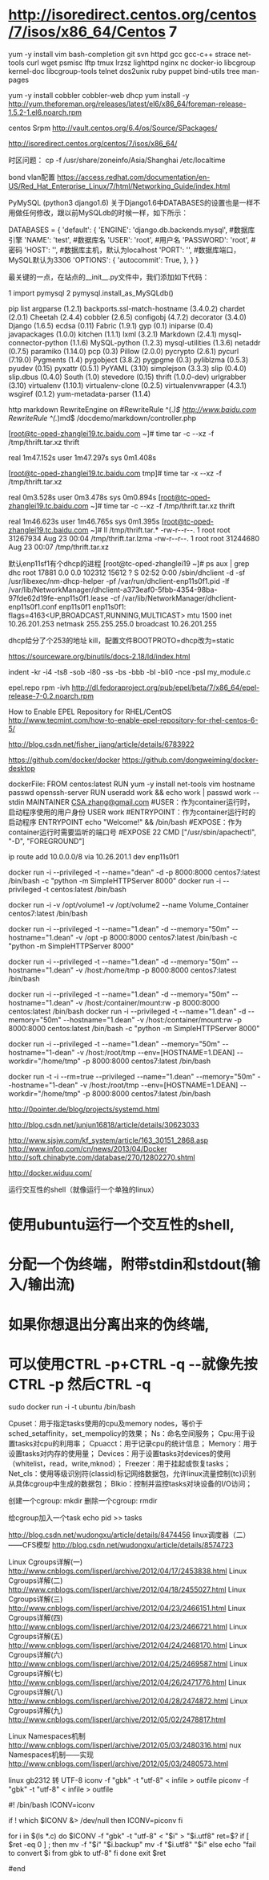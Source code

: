 http://isoredirect.centos.org/centos/7/isos/x86_64/Centos 7
===

yum -y install vim  bash-completion git svn httpd gcc gcc-c++ strace net-tools curl wget psmisc lftp tmux lrzsz lighttpd nginx nc docker-io libcgroup kernel-doc libcgroup-tools telnet dos2unix  ruby puppet bind-utils tree man-pages


yum -y install cobbler cobbler-web dhcp
yum install -y http://yum.theforeman.org/releases/latest/el6/x86_64/foreman-release-1.5.2-1.el6.noarch.rpm



centos Srpm
http://vault.centos.org/6.4/os/Source/SPackages/

http://isoredirect.centos.org/centos/7/isos/x86_64/

时区问题：
cp -f /usr/share/zoneinfo/Asia/Shanghai /etc/localtime

bond vlan配置
https://access.redhat.com/documentation/en-US/Red_Hat_Enterprise_Linux/7/html/Networking_Guide/index.html

PyMySQL
(python3 django1.6)
关于Django1.6中DATABASES的设置也是一样不用做任何修改，跟以前MySQLdb的时候一样，如下所示：

DATABASES = {
    'default': {
        'ENGINE': 'django.db.backends.mysql', #数据库引擎
        'NAME': 'test',                       #数据库名
        'USER': 'root',                       #用户名
        'PASSWORD': 'root',                   #密码
        'HOST': '',                           #数据库主机，默认为localhost
        'PORT': '',                           #数据库端口，MySQL默认为3306
        'OPTIONS': {
            'autocommit': True,
        },
    }
}

最关键的一点，在站点的__init__.py文件中，我们添加如下代码：

1 import pymysql
2 pymysql.install_as_MySQLdb()

pip list
argparse (1.2.1)
backports.ssl-match-hostname (3.4.0.2)
chardet (2.0.1)
Cheetah (2.4.4)
cobbler (2.6.5)
configobj (4.7.2)
decorator (3.4.0)
Django (1.6.5)
ecdsa (0.11)
Fabric (1.9.1)
gyp (0.1)
iniparse (0.4)
javapackages (1.0.0)
kitchen (1.1.1)
lxml (3.2.1)
Markdown (2.4.1)
mysql-connector-python (1.1.6)
MySQL-python (1.2.3)
mysql-utilities (1.3.6)
netaddr (0.7.5)
paramiko (1.14.0)
pcp (0.3)
Pillow (2.0.0)
pycrypto (2.6.1)
pycurl (7.19.0)
Pygments (1.4)
pygobject (3.8.2)
pygpgme (0.3)
pyliblzma (0.5.3)
pyudev (0.15)
pyxattr (0.5.1)
PyYAML (3.10)
simplejson (3.3.3)
slip (0.4.0)
slip.dbus (0.4.0)
South (1.0)
stevedore (0.15)
thrift (1.0.0-dev)
urlgrabber (3.10)
virtualenv (1.10.1)
virtualenv-clone (0.2.5)
virtualenvwrapper (4.3.1)
wsgiref (0.1.2)
yum-metadata-parser (1.1.4)



http  markdown
    RewriteEngine on
    #RewriteRule  ^(.*)$ http://www.baidu.com
    RewriteRule  ^(.*)md$ /docdemo/markdown/controller.php
    
    

[root@tc-oped-zhanglei19.tc.baidu.com ~]# time tar -c --xz   -f /tmp/thrift.tar.xz thrift

real	1m47.152s
user	1m47.297s
sys	0m1.408s

[root@tc-oped-zhanglei19.tc.baidu.com tmp]# time tar -x --xz   -f /tmp/thrift.tar.xz

real	0m3.528s
user	0m3.478s
sys	0m0.894s
[root@tc-oped-zhanglei19.tc.baidu.com ~]# time tar -c --xz   -f /tmp/thrift.tar.xz thrift

real	1m46.623s
user	1m46.765s
sys	0m1.395s
[root@tc-oped-zhanglei19.tc.baidu.com ~]# ll /tmp/thrift.tar.*
-rw-r--r--. 1 root root 31267934 Aug 23 00:04 /tmp/thrift.tar.lzma
-rw-r--r--. 1 root root 31244680 Aug 23 00:07 /tmp/thrift.tar.xz

默认enp11sf1有个dhcp的进程
[root@tc-oped-zhanglei19 ~]# ps aux | grep dhc
root     17881  0.0  0.0 102312 15612 ?        S    02:52   0:00 /sbin/dhclient -d -sf /usr/libexec/nm-dhcp-helper -pf /var/run/dhclient-enp11s0f1.pid -lf /var/lib/NetworkManager/dhclient-a373eaf0-5fbb-4354-98ba-97fde62d19fe-enp11s0f1.lease -cf /var/lib/NetworkManager/dhclient-enp11s0f1.conf enp11s0f1
enp11s0f1: flags=4163<UP,BROADCAST,RUNNING,MULTICAST>  mtu 1500
        inet 10.26.201.253  netmask 255.255.255.0  broadcast 10.26.201.255


dhcp给分了个253的地址
kill，配置文件BOOTPROTO=dhcp改为=static


https://sourceware.org/binutils/docs-2.18/ld/index.html

indent -kr -i4 -ts8 -sob -l80  -ss -bs -bbb -bl -bli0 -nce -psl my_module.c

epel.repo
rpm -ivh http://dl.fedoraproject.org/pub/epel/beta/7/x86_64/epel-release-7-0.2.noarch.rpm

How to Enable EPEL Repository for RHEL/CentOS 
http://www.tecmint.com/how-to-enable-epel-repository-for-rhel-centos-6-5/


http://blog.csdn.net/fisher_jiang/article/details/6783922


https://github.com/docker/docker
https://github.com/dongweiming/docker-desktop


dockerFile:
FROM centos:latest
RUN yum -y install net-tools vim hostname passwd openssh-server
RUN useradd work && echo work | passwd work --stdin
MAINTAINER CSA.zhang@gmail.com
#USER：作为container运行时，启动程序使用的用户身份
USER work
#ENTRYPOINT：作为container运行时的启动程序
ENTRYPOINT echo "Welcome!" && /bin/bash
#EXPOSE：作为container运行时需要监听的端口号
#EXPOSE 22
CMD ["/usr/sbin/apachectl", "-D", "FOREGROUND"] 

ip  route add   10.0.0.0/8 via 10.26.201.1 dev enp11s0f1



docker run -i --privileged -t --name="dean" -d -p 8000:8000 centos7:latest  /bin/bash -c "python -m SimpleHTTPServer 8000"
docker run -i --privileged -t centos:latest  /bin/bash

docker run -i -v /opt/volume1 -v /opt/volume2 --name Volume_Container centos7:latest /bin/bash

docker run -i --privileged -t --name="1.dean" -d --memory="50m" --hostname="1.dean" -v /opt  -p 8000:8000 centos7:latest  /bin/bash -c "python -m SimpleHTTPServer 8000"

docker run -i --privileged -t --name="1.dean" -d --memory="50m" --hostname="1.dean" -v /host:/home/tmp -p 8000:8000 centos7:latest  /bin/bash

docker run -i --privileged -t --name="1.dean" -d --memory="50m" --hostname="1.dean" -v /host:/container/mount:rw -p 8000:8000 centos:latest  /bin/bash
docker run -i --privileged -t --name="1.dean" -d --memory="50m" --hostname="1.dean" -v /host:/container/mount:rw -p 8000:8000 centos:latest  /bin/bash -c "python -m SimpleHTTPServer 8000"

docker run -i --privileged -t --name="1.dean"  --memory="50m" --hostname="1-dean" -v /host:/root/tmp --env=[HOSTNAME=1.DEAN] --workdir="/home/tmp" -p 8000:8000 centos7:latest  /bin/bash


docker run -t -i --rm=true --privileged  --name="1.dean"  --memory="50m" --hostname="1-dean" -v /host:/root/tmp --env=[HOSTNAME=1.DEAN] --workdir="/home/tmp" -p 8000:8000 centos7:latest  /bin/bash

http://0pointer.de/blog/projects/systemd.html

http://blog.csdn.net/junjun16818/article/details/30623033

http://www.sjsjw.com/kf_system/article/163_30151_2868.asp
http://www.infoq.com/cn/news/2013/04/Docker
http://soft.chinabyte.com/database/270/12802270.shtml


http://docker.widuu.com/

运行交互性的shell（就像运行一个单独的linux）
# 使用ubuntu运行一个交互性的shell,
# 分配一个伪终端，附带stdin和stdout(输入/输出流)
# 如果你想退出分离出来的伪终端,
# 可以使用CTRL -p+CTRL -q --就像先按CTRL -p 然后CTRL -q
sudo docker run -i -t ubuntu /bin/bash



Cpuset：用于指定tasks使用的cpu及memory nodes，等价于sched_setaffinity，set_mempolicy的效果；
Ns：命名空间服务；
Cpu:用于设置tasks对cpu的利用率；
Cpuacct：用于记录cpu的统计信息；
Memory：用于设置tasks对内存的使用量；
Devices：用于设置tasks对devices的使用（whitelist，read，write,mknod）；
Freezer：用于挂起或恢复tasks；
Net_cls：使用等级识别符(classid)标记网络数据包，允许linux流量控制(tc)识别从具体cgroup中生成的数据包；
Blkio：控制并监控tasks对块设备的I/O访问；

创建一个cgroup: mkdir
删除一个cgroup: rmdir

给cgroup加入一个task
echo pid >> tasks

http://blog.csdn.net/wudongxu/article/details/8474456
 linux调度器（二）——CFS模型
http://blog.csdn.net/wudongxu/article/details/8574723

Linux Cgroups详解(一)
http://www.cnblogs.com/lisperl/archive/2012/04/17/2453838.html
Linux Cgroups详解(二)
http://www.cnblogs.com/lisperl/archive/2012/04/18/2455027.html
Linux Cgroups详解(三)
http://www.cnblogs.com/lisperl/archive/2012/04/23/2466151.html
Linux Cgroups详解(四)
http://www.cnblogs.com/lisperl/archive/2012/04/23/2466721.html
Linux Cgroups详解(五)
http://www.cnblogs.com/lisperl/archive/2012/04/24/2468170.html
Linux Cgroups详解(六)
http://www.cnblogs.com/lisperl/archive/2012/04/25/2469587.html
Linux Cgroups详解(七)
http://www.cnblogs.com/lisperl/archive/2012/04/26/2471776.html
Linux Cgroups详解(八)
http://www.cnblogs.com/lisperl/archive/2012/04/28/2474872.html
Linux Cgroups详解(九)
http://www.cnblogs.com/lisperl/archive/2012/05/02/2478817.html


Linux Namespaces机制
http://www.cnblogs.com/lisperl/archive/2012/05/03/2480316.html
nux Namespaces机制——实现
http://www.cnblogs.com/lisperl/archive/2012/05/03/2480573.html




linux gb2312 转 UTF-8
iconv -f "gbk" -t "utf-8" < infile > outfile
piconv -f "gbk" -t "utf-8" < infile > outfile

#! /bin/bash
ICONV=iconv

if ! which $ICONV &> /dev/null
   then
      ICONV=piconv
fi
 
for i in $(ls *.c)
  do
     $ICONV -f "gbk" -t "utf-8" < "$i" > "$i.utf8"
     ret=$?
     if [ $ret -eq 0 ] ; then
        mv -f "$i" "$i.backup"
        mv -f "$i.utf8" "$i"
       else
         echo "fail to convert $i from gbk to utf-8"
       fi
   done
  exit $ret

#end 
